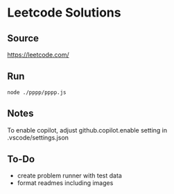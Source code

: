 # Leetcode Solutions

## Source
https://leetcode.com/

## Run
```node ./pppp/pppp.js```

## Notes
To enable copilot, adjust github.copilot.enable setting in .vscode/settings.json

## To-Do
- create problem runner with test data
- format readmes including images 
